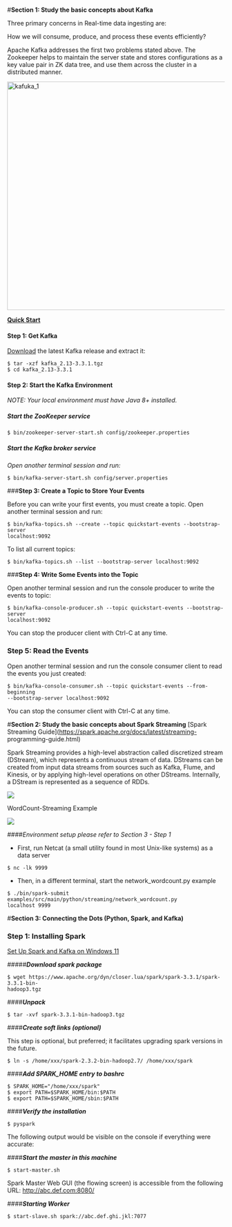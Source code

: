 ```python

```

#**Section 1: Study the basic concepts about Kafka**

Three primary concerns in Real-time data ingesting are:

  How we will consume, produce, and process these events efficiently?

  Apache Kafka addresses the first two problems stated above. The Zookeeper
helps to maintain the server state and stores configurations as a key value pair
in ZK data tree, and use them across the cluster in a distributed manner.

  <img width="529" alt="kafuka_1" src="https://user-
images.githubusercontent.com/52802567/205165637-792eefec-c921-4c9b-b085-0710883a6cc2.PNG">


**[Quick Start](https://kafka.apache.org/quickstart)**

#### **Step 1: Get Kafka**

[Download](https://kafka.apache.org/downloads) the latest Kafka release and
extract it:

```
$ tar -xzf kafka_2.13-3.3.1.tgz
$ cd kafka_2.13-3.3.1
```

#### **Step 2: Start the Kafka Environment**
*NOTE: Your local environment must have Java 8+ installed.*

##### **Start the ZooKeeper service**
```
$ bin/zookeeper-server-start.sh config/zookeeper.properties
```

##### **Start the Kafka broker service**
*Open another terminal session and run:*

```
$ bin/kafka-server-start.sh config/server.properties
```
###**Step 3: Create a Topic to Store Your Events**

Before you can write your first events, you must create a topic. Open another
terminal session and run:
```
$ bin/kafka-topics.sh --create --topic quickstart-events --bootstrap-server
localhost:9092
```

To list all current topics:
```
$ bin/kafka-topics.sh --list --bootstrap-server localhost:9092
```

###**Step 4: Write Some Events into the Topic**

Open another terminal session and run the console producer to write the events
to topic:
```
$ bin/kafka-console-producer.sh --topic quickstart-events --bootstrap-server
localhost:9092
```
You can stop the producer client with Ctrl-C at any time.

### **Step 5: Read the Events**
Open another terminal session and run the console consumer client to read the
events you just created:
```
$ bin/kafka-console-consumer.sh --topic quickstart-events --from-beginning
--bootstrap-server localhost:9092
```

You can stop the consumer client with Ctrl-C at any time.


#**Section 2: Study the basic concepts about Spark Streaming**
[Spark Streaming Guide](https://spark.apache.org/docs/latest/streaming-
programming-guide.html)

Spark Streaming provides a high-level abstraction called discretized stream
(DStream), which represents a continuous stream of data.
  DStreams can be created from input data streams from sources such as Kafka,
Flume, and Kinesis, or by applying high-level operations on other DStreams.
  Internally, a DStream is represented as a sequence of RDDs.

  <img src="https://spark.apache.org/docs/latest/img/streaming-flow.png">

WordCount-Streaming Example

  <img src="https://spark.apache.org/docs/latest/img/streaming-dstream-ops.png">

####*Environment setup please refer to Section 3 - Step 1*

* First, run Netcat (a small utility found in most Unix-like systems) as a data
server
```
$ nc -lk 9999
```

* Then, in a different terminal, start the network_wordcount.py example
```
$ ./bin/spark-submit examples/src/main/python/streaming/network_wordcount.py
localhost 9999
```

#**Section 3: Connecting the Dots (Python, Spark, and Kafka)**

### **Step 1: Installing Spark**


[Set Up Spark and Kafka on Windows 11]()

#####***Download spark package***
```
$ wget https://www.apache.org/dyn/closer.lua/spark/spark-3.3.1/spark-3.3.1-bin-
hadoop3.tgz
```

####***Unpack***
```
$ tar -xvf spark-3.3.1-bin-hadoop3.tgz
```


####***Create soft links (optional)***

This step is optional, but preferred; it facilitates upgrading spark versions in
the future.
```
$ ln -s /home/xxx/spark-2.3.2-bin-hadoop2.7/ /home/xxx/spark
```

####***Add SPARK_HOME entry to bashrc***
```
$ SPARK_HOME="/home/xxx/spark"
$ export PATH=$SPARK_HOME/bin:$PATH
$ export PATH=$SPARK_HOME/sbin:$PATH
```
####***Verify the installation***
```
$ pyspark
```
The following output would be visible on the console if everything were
accurate:


####***Start the master in this machine***
```
$ start-master.sh
```
Spark Master Web GUI (the flowing screen) is accessible from the following URL:
http://abc.def.com:8080/


####***Starting Worker***
```
$ start-slave.sh spark://abc.def.ghi.jkl:7077
```






